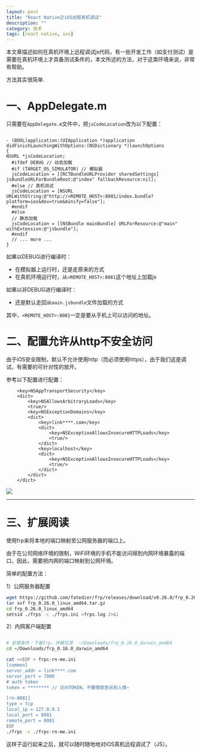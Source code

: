 ```yaml
---
layout: post
title: "React Native之iOS远程真机调试"
description: ""
category: 技术
tags: [react native, ios]
---
```


本文章描述如何在真机环境上远程调试js代码，有一些开发工作（如支付测试）是需要在真机环境上才具备测试条件的，本文所述的方法，对于这类环境来说，非常有帮助。


<!-- more -->



方法其实很简单.

# 一、AppDelegate.m

只需要在`AppDelegate.m`文件中，把`jsCodeLocation`改为以下配置：

```objc

- (BOOL)application:(UIApplication *)application didFinishLaunchingWithOptions:(NSDictionary *)launchOptions
{
NSURL *jsCodeLocation;
  #ifdef DEBUG // 动态加载
  #if (TARGET_OS_SIMULATOR) // 模拟器
  jsCodeLocation = [[RCTBundleURLProvider sharedSettings] jsBundleURLForBundleRoot:@"index" fallbackResource:nil];
  #else // 真机测试
  jsCodeLocation = [NSURL URLWithString:@"http://<REMOTE_HOST>:8081/index.bundle?platform=ios&dev=true&minify=false"];
  #endif
  #else
  // 静态加载
  jsCodeLocation = [[NSBundle mainBundle] URLForResource:@"main" withExtension:@"jsbundle"];
  #endif
  // ... more ...
}
```

如果以DEBUG进行编译时：
- 在模拟器上运行时，还是走原来的方式
- 在真机环境运行时，从`<REMOTE_HOST>:8081`这个地址上加载js

如果以非DEBUG进行编译时：
- 还是默认走回从`main.jsbundle`文件加载的方式

其中，`<REMOTE_HOST>:8081`一定是要从手机上可以访问的地址。

# 二、配置允许从http不安全访问

由于iOS安全限制，默认不允许使用http（而必须使用https），由于我们这是调试，有需要的可针对性的放开。

参考以下配置进行配置：

```plist
    <key>NSAppTransportSecurity</key>
    <dict>
        <key>NSAllowsArbitraryLoads</key>
        <true/>
        <key>NSExceptionDomains</key>
        <dict>
            <key>link****.com</key>
            <dict>
                <key>NSExceptionAllowsInsecureHTTPLoads</key>
                <true/>
            </dict>
            <key>localhost</key>
            <dict>
                <key>NSExceptionAllowsInsecureHTTPLoads</key>
                <true/>
            </dict>
        </dict>
    </dict>
```

![](https://media-1256569450.cos.ap-chengdu.myqcloud.com/blog/15558277887776.jpg)



---

# 三、**扩展阅读**

使用frp来将本地的端口映射至公网服务器的端口上。

由于在公司网络环境的限制，WiFi环境的手机不能访问得到内网环境暴露的端口，因此，需要把内网的端口映射到公网环境。

简单的配置方法：


1）公网服务器配置
```sh
wget https://github.com/fatedier/frp/releases/download/v0.26.0/frp_0.26.0_linux_amd64.tar.gz
tar xvf frp_0.26.0_linux_amd64.tar.gz
cd frp_0.26.0_linux_amd64
setsid ./frps -c ./frps.ini >frps.log 2>&1
```

2）内网客户端配置

```sh

# 前提条件：下载frp，并解压至  ~/Downloads/frp_0.16.0_darwin_amd64
cd ~/Downloads/frp_0.16.0_darwin_amd64

cat <<EOF > frpc-rn-me.ini
[common]
server_addr = link****.com
server_port = 7000
# auth token
token = ******** // 访问TOKEN，不要随意告诉别人哦~

[rn-8081]
type = tcp
local_ip = 127.0.0.1
local_port = 8081
remote_port = 8081
EOF
./frpc -c ./frpc-rn-me.ini
```

这样子运行起来之后，就可以随时随地地对iOS真机远程调试了（JS）。
